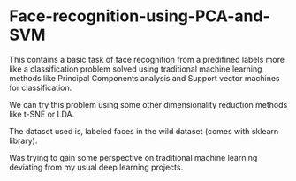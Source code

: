 # Face-recognition-using-PCA-and-SVM

This contains a basic task of face recognition from a predifined labels more like a classification problem solved using traditional machine learning methods like Principal Components analysis and Support vector machines for classification.

We can try this problem using some other dimensionality reduction methods like t-SNE or LDA.

The dataset used is, labeled faces in the wild dataset (comes with sklearn library).

Was trying to gain some perspective on traditional machine learning deviating from my usual deep learning projects.
